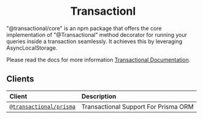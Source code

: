 <div align="center">
  <h1>Transactionl</h1>
</div>

"@transactional/core" is an npm package that offers the core implementation of "@Transactional" method decorator for running your queries inside a transaction seamlessly. It achieves this by leveraging AsyncLocalStorage.

Please read the docs for more information [Transactional Documentation](https://transactional.gitbook.io/documentation/).

## Clients

| Client                                                                     | Description                          |
| :------------------------------------------------------------------------- | :----------------------------------- |
| [`@transactional/prisma`](https://github.com/Yamanlk/transactional-prisma) | Transactional Support For Prisma ORM |

